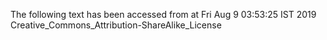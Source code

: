 The following text has been accessed from at Fri Aug 9 03:53:25 IST 2019
Creative_Commons_Attribution-ShareAlike_License
